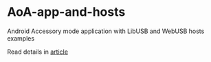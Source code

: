 # AoA-app-and-hosts
Android Accessory mode application with LibUSB and WebUSB hosts examples

Read details in [article](https://medium.com/@denyskarpov/send-android-application-data-directly-to-browser-with-android-accessory-mode-webusb-4a459e173a13)

